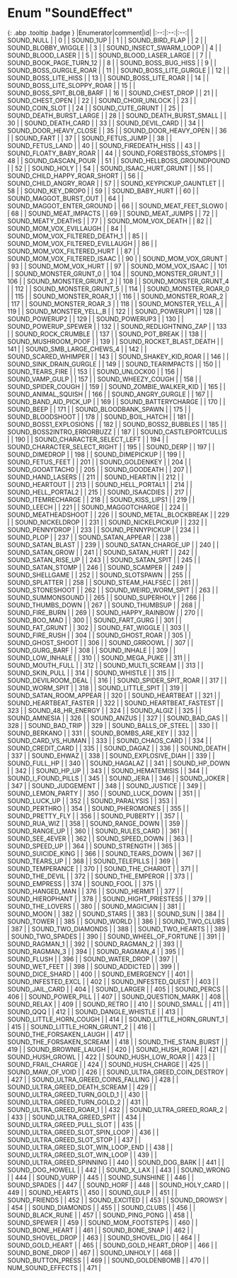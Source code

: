 # Enum "SoundEffect"
[ ](#){: .abp .tooltip .badge }
|Enumerator|comment|id|
|:--:|:--:|:--:|
| SOUND_NULL |  | 0 |
| SOUND_1UP |  | 1 |
| SOUND_BIRD_FLAP |  | 2 |
| SOUND_BLOBBY_WIGGLE |  | 3 |
| SOUND_INSECT_SWARM_LOOP |  | 4 |
| SOUND_BLOOD_LASER |  | 5 |
| SOUND_BLOOD_LASER_LARGE |  | 7 |
| SOUND_BOOK_PAGE_TURN_12 |  | 8 |
| SOUND_BOSS_BUG_HISS |  | 9 |
| SOUND_BOSS_GURGLE_ROAR |  | 11 |
| SOUND_BOSS_LITE_GURGLE |  | 12 |
| SOUND_BOSS_LITE_HISS |  | 13 |
| SOUND_BOSS_LITE_ROAR |  | 14 |
| SOUND_BOSS_LITE_SLOPPY_ROAR |  | 15 |
| SOUND_BOSS_SPIT_BLOB_BARF |  | 16 |
| SOUND_CHEST_DROP |  | 21 |
| SOUND_CHEST_OPEN |  | 22 |
| SOUND_CHOIR_UNLOCK |  | 23 |
| SOUND_COIN_SLOT |  | 24 |
| SOUND_CUTE_GRUNT |  | 25 |
| SOUND_DEATH_BURST_LARGE |  | 28 |
| SOUND_DEATH_BURST_SMALL |  | 30 |
| SOUND_DEATH_CARD |  | 33 |
| SOUND_DEVIL_CARD |  | 34 |
| SOUND_DOOR_HEAVY_CLOSE |  | 35 |
| SOUND_DOOR_HEAVY_OPEN |  | 36 |
| SOUND_FART |  | 37 |
| SOUND_FETUS_JUMP |  | 38 |
| SOUND_FETUS_LAND |  | 40 |
| SOUND_FIREDEATH_HISS |  | 43 |
| SOUND_FLOATY_BABY_ROAR |  | 44 |
| SOUND_FORESTBOSS_STOMPS |  | 48 |
| SOUND_GASCAN_POUR |  | 51 |
| SOUND_HELLBOSS_GROUNDPOUND |  | 52 |
| SOUND_HOLY |  | 54 |
| SOUND_ISAAC_HURT_GRUNT |  | 55 |
| SOUND_CHILD_HAPPY_ROAR_SHORT |  | 56 |
| SOUND_CHILD_ANGRY_ROAR |  | 57 |
| SOUND_KEYPICKUP_GAUNTLET |  | 58 |
| SOUND_KEY_DROP0 |  | 59 |
| SOUND_BABY_HURT |  | 60 |
| SOUND_MAGGOT_BURST_OUT |  | 64 |
| SOUND_MAGGOT_ENTER_GROUND |  | 66 |
| SOUND_MEAT_FEET_SLOW0 |  | 68 |
| SOUND_MEAT_IMPACTS |  | 69 |
| SOUND_MEAT_JUMPS |  | 72 |
| SOUND_MEATY_DEATHS |  | 77 |
| SOUND_MOM_VOX_DEATH |  | 82 |
| SOUND_MOM_VOX_EVILLAUGH |  | 84 |
| SOUND_MOM_VOX_FILTERED_DEATH_1 |  | 85 |
| SOUND_MOM_VOX_FILTERED_EVILLAUGH |  | 86 |
| SOUND_MOM_VOX_FILTERED_HURT |  | 87 |
| SOUND_MOM_VOX_FILTERED_ISAAC |  | 90 |
| SOUND_MOM_VOX_GRUNT |  | 93 |
| SOUND_MOM_VOX_HURT |  | 97 |
| SOUND_MOM_VOX_ISAAC |  | 101 |
| SOUND_MONSTER_GRUNT_0 |  | 104 |
| SOUND_MONSTER_GRUNT_1 |  | 106 |
| SOUND_MONSTER_GRUNT_2 |  | 108 |
| SOUND_MONSTER_GRUNT_4 |  | 112 |
| SOUND_MONSTER_GRUNT_5 |  | 114 |
| SOUND_MONSTER_ROAR_0 |  | 115 |
| SOUND_MONSTER_ROAR_1 |  | 116 |
| SOUND_MONSTER_ROAR_2 |  | 117 |
| SOUND_MONSTER_ROAR_3 |  | 118 |
| SOUND_MONSTER_YELL_A |  | 119 |
| SOUND_MONSTER_YELL_B |  | 122 |
| SOUND_POWERUP1 |  | 128 |
| SOUND_POWERUP2 |  | 129 |
| SOUND_POWERUP3 |  | 130 |
| SOUND_POWERUP_SPEWER |  | 132 |
| SOUND_REDLIGHTNING_ZAP |  | 133 |
| SOUND_ROCK_CRUMBLE |  | 137 |
| SOUND_POT_BREAK |  | 138 |
| SOUND_MUSHROOM_POOF |  | 139 |
| SOUND_ROCKET_BLAST_DEATH |  | 141 |
| SOUND_SMB_LARGE_CHEWS_4 |  | 142 |
| SOUND_SCARED_WHIMPER |  | 143 |
| SOUND_SHAKEY_KID_ROAR |  | 146 |
| SOUND_SINK_DRAIN_GURGLE |  | 149 |
| SOUND_TEARIMPACTS |  | 150 |
| SOUND_TEARS_FIRE |  | 153 |
| SOUND_UNLOCK00 |  | 156 |
| SOUND_VAMP_GULP |  | 157 |
| SOUND_WHEEZY_COUGH |  | 158 |
| SOUND_SPIDER_COUGH |  | 159 |
| SOUND_ZOMBIE_WALKER_KID |  | 165 |
| SOUND_ANIMAL_SQUISH |  | 166 |
| SOUND_ANGRY_GURGLE |  | 167 |
| SOUND_BAND_AID_PICK_UP |  | 169 |
| SOUND_BATTERYCHARGE |  | 170 |
| SOUND_BEEP |  | 171 |
| SOUND_BLOODBANK_SPAWN |  | 175 |
| SOUND_BLOODSHOOT |  | 178 |
| SOUND_BOIL_HATCH |  | 181 |
| SOUND_BOSS1_EXPLOSIONS |  | 182 |
| SOUND_BOSS2_BUBBLES |  | 185 |
| SOUND_BOSS2INTRO_ERRORBUZZ |  | 187 |
| SOUND_CASTLEPORTCULLIS |  | 190 |
| SOUND_CHARACTER_SELECT_LEFT |  | 194 |
| SOUND_CHARACTER_SELECT_RIGHT |  | 195 |
| SOUND_DERP |  | 197 |
| SOUND_DIMEDROP |  | 198 |
| SOUND_DIMEPICKUP |  | 199 |
| SOUND_FETUS_FEET |  | 201 |
| SOUND_GOLDENKEY |  | 204 |
| SOUND_GOOATTACH0 |  | 205 |
| SOUND_GOODEATH |  | 207 |
| SOUND_HAND_LASERS |  | 211 |
| SOUND_HEARTIN |  | 212 |
| SOUND_HEARTOUT |  | 213 |
| SOUND_HELL_PORTAL1 |  | 214 |
| SOUND_HELL_PORTAL2 |  | 215 |
| SOUND_ISAACDIES |  | 217 |
| SOUND_ITEMRECHARGE |  | 218 |
| SOUND_KISS_LIPS1 |  | 219 |
| SOUND_LEECH |  | 221 |
| SOUND_MAGGOTCHARGE |  | 224 |
| SOUND_MEATHEADSHOOT |  | 226 |
| SOUND_METAL_BLOCKBREAK |  | 229 |
| SOUND_NICKELDROP |  | 231 |
| SOUND_NICKELPICKUP |  | 232 |
| SOUND_PENNYDROP |  | 233 |
| SOUND_PENNYPICKUP |  | 234 |
| SOUND_PLOP |  | 237 |
| SOUND_SATAN_APPEAR |  | 238 |
| SOUND_SATAN_BLAST |  | 239 |
| SOUND_SATAN_CHARGE_UP |  | 240 |
| SOUND_SATAN_GROW |  | 241 |
| SOUND_SATAN_HURT |  | 242 |
| SOUND_SATAN_RISE_UP |  | 243 |
| SOUND_SATAN_SPIT |  | 245 |
| SOUND_SATAN_STOMP |  | 246 |
| SOUND_SCAMPER |  | 249 |
| SOUND_SHELLGAME |  | 252 |
| SOUND_SLOTSPAWN |  | 255 |
| SOUND_SPLATTER |  | 258 |
| SOUND_STEAM_HALFSEC |  | 261 |
| SOUND_STONESHOOT |  | 262 |
| SOUND_WEIRD_WORM_SPIT |  | 263 |
| SOUND_SUMMONSOUND |  | 265 |
| SOUND_SUPERHOLY |  | 266 |
| SOUND_THUMBS_DOWN |  | 267 |
| SOUND_THUMBSUP |  | 268 |
| SOUND_FIRE_BURN |  | 269 |
| SOUND_HAPPY_RAINBOW |  | 270 |
| SOUND_BOO_MAD |  | 300 |
| SOUND_FART_GURG |  | 301 |
| SOUND_FAT_GRUNT |  | 302 |
| SOUND_FAT_WIGGLE |  | 303 |
| SOUND_FIRE_RUSH |  | 304 |
| SOUND_GHOST_ROAR |  | 305 |
| SOUND_GHOST_SHOOT |  | 306 |
| SOUND_GRROOWL |  | 307 |
| SOUND_GURG_BARF |  | 308 |
| SOUND_INHALE |  | 309 |
| SOUND_LOW_INHALE |  | 310 |
| SOUND_MEGA_PUKE |  | 311 |
| SOUND_MOUTH_FULL |  | 312 |
| SOUND_MULTI_SCREAM |  | 313 |
| SOUND_SKIN_PULL |  | 314 |
| SOUND_WHISTLE |  | 315 |
| SOUND_DEVILROOM_DEAL |  | 316 |
| SOUND_SPIDER_SPIT_ROAR |  | 317 |
| SOUND_WORM_SPIT |  | 318 |
| SOUND_LITTLE_SPIT |  | 319 |
| SOUND_SATAN_ROOM_APPEAR |  | 320 |
| SOUND_HEARTBEAT |  | 321 |
| SOUND_HEARTBEAT_FASTER |  | 322 |
| SOUND_HEARTBEAT_FASTEST |  | 323 |
| SOUND_48_HR_ENERGY |  | 324 |
| SOUND_ALGIZ |  | 325 |
| SOUND_AMNESIA |  | 326 |
| SOUND_ANZUS |  | 327 |
| SOUND_BAD_GAS |  | 328 |
| SOUND_BAD_TRIP |  | 329 |
| SOUND_BALLS_OF_STEEL |  | 330 |
| SOUND_BERKANO |  | 331 |
| SOUND_BOMBS_ARE_KEY |  | 332 |
| SOUND_CARD_VS_HUMAN |  | 333 |
| SOUND_CHAOS_CARD |  | 334 |
| SOUND_CREDIT_CARD |  | 335 |
| SOUND_DAGAZ |  | 336 |
| SOUND_DEATH |  | 337 |
| SOUND_EHWAZ |  | 338 |
| SOUND_EXPLOSIVE_DIAH |  | 339 |
| SOUND_FULL_HP |  | 340 |
| SOUND_HAGALAZ |  | 341 |
| SOUND_HP_DOWN |  | 342 |
| SOUND_HP_UP |  | 343 |
| SOUND_HEMATEMISIS |  | 344 |
| SOUND_I_FOUND_PILLS |  | 345 |
| SOUND_JERA |  | 346 |
| SOUND_JOKER |  | 347 |
| SOUND_JUDGEMENT |  | 348 |
| SOUND_JUSTICE |  | 349 |
| SOUND_LEMON_PARTY |  | 350 |
| SOUND_LUCK_DOWN |  | 351 |
| SOUND_LUCK_UP |  | 352 |
| SOUND_PARALYSIS |  | 353 |
| SOUND_PERTHRO |  | 354 |
| SOUND_PHEROMONES |  | 355 |
| SOUND_PRETTY_FLY |  | 356 |
| SOUND_PUBERTY |  | 357 |
| SOUND_RUA_WIZ |  | 358 |
| SOUND_RANGE_DOWN |  | 359 |
| SOUND_RANGE_UP |  | 360 |
| SOUND_RULES_CARD |  | 361 |
| SOUND_SEE_4EVER |  | 362 |
| SOUND_SPEED_DOWN |  | 363 |
| SOUND_SPEED_UP |  | 364 |
| SOUND_STRENGTH |  | 365 |
| SOUND_SUICIDE_KING |  | 366 |
| SOUND_TEARS_DOWN |  | 367 |
| SOUND_TEARS_UP |  | 368 |
| SOUND_TELEPILLS |  | 369 |
| SOUND_TEMPERANCE |  | 370 |
| SOUND_THE_CHARIOT |  | 371 |
| SOUND_THE_DEVIL |  | 372 |
| SOUND_THE_EMPEROR |  | 373 |
| SOUND_EMPRESS |  | 374 |
| SOUND_FOOL |  | 375 |
| SOUND_HANGED_MAN |  | 376 |
| SOUND_HERMIT |  | 377 |
| SOUND_HIEROPHANT |  | 378 |
| SOUND_HIGHT_PRIESTESS |  | 379 |
| SOUND_THE_LOVERS |  | 380 |
| SOUND_MAGICIAN |  | 381 |
| SOUND_MOON |  | 382 |
| SOUND_STARS |  | 383 |
| SOUND_SUN |  | 384 |
| SOUND_TOWER |  | 385 |
| SOUND_WORLD |  | 386 |
| SOUND_TWO_CLUBS |  | 387 |
| SOUND_TWO_DIAMONDS |  | 388 |
| SOUND_TWO_HEARTS |  | 389 |
| SOUND_TWO_SPADES |  | 390 |
| SOUND_WHEEL_OF_FORTUNE |  | 391 |
| SOUND_RAGMAN_1 |  | 392 |
| SOUND_RAGMAN_2 |  | 393 |
| SOUND_RAGMAN_3 |  | 394 |
| SOUND_RAGMAN_4 |  | 395 |
| SOUND_FLUSH |  | 396 |
| SOUND_WATER_DROP |  | 397 |
| SOUND_WET_FEET |  | 398 |
| SOUND_ADDICTED |  | 399 |
| SOUND_DICE_SHARD |  | 400 |
| SOUND_EMERGENCY |  | 401 |
| SOUND_INFESTED_EXCL |  | 402 |
| SOUND_INFESTED_QUEST |  | 403 |
| SOUND_JAIL_CARD |  | 404 |
| SOUND_LARGER |  | 405 |
| SOUND_PERCS |  | 406 |
| SOUND_POWER_PILL |  | 407 |
| SOUND_QUESTION_MARK |  | 408 |
| SOUND_RELAX |  | 409 |
| SOUND_RETRO |  | 410 |
| SOUND_SMALL |  | 411 |
| SOUND_QQQ |  | 412 |
| SOUND_DANGLE_WHISTLE |  | 413 |
| SOUND_LITTLE_HORN_COUGH |  | 414 |
| SOUND_LITTLE_HORN_GRUNT_1 |  | 415 |
| SOUND_LITTLE_HORN_GRUNT_2 |  | 416 |
| SOUND_THE_FORSAKEN_LAUGH |  | 417 |
| SOUND_THE_FORSAKEN_SCREAM |  | 418 |
| SOUND_THE_STAIN_BURST |  | 419 |
| SOUND_BROWNIE_LAUGH |  | 420 |
| SOUND_HUSH_ROAR |  | 421 |
| SOUND_HUSH_GROWL |  | 422 |
| SOUND_HUSH_LOW_ROAR |  | 423 |
| SOUND_FRAIL_CHARGE |  | 424 |
| SOUND_HUSH_CHARGE |  | 425 |
| SOUND_MAW_OF_VOID |  | 426 |
| SOUND_ULTRA_GREED_COIN_DESTROY |  | 427 |
| SOUND_ULTRA_GREED_COINS_FALLING |  | 428 |
| SOUND_ULTRA_GREED_DEATH_SCREAM |  | 429 |
| SOUND_ULTRA_GREED_TURN_GOLD_1 |  | 430 |
| SOUND_ULTRA_GREED_TURN_GOLD_2 |  | 431 |
| SOUND_ULTRA_GREED_ROAR_1 |  | 432 |
| SOUND_ULTRA_GREED_ROAR_2 |  | 433 |
| SOUND_ULTRA_GREED_SPIT |  | 434 |
| SOUND_ULTRA_GREED_PULL_SLOT |  | 435 |
| SOUND_ULTRA_GREED_SLOT_SPIN_LOOP |  | 436 |
| SOUND_ULTRA_GREED_SLOT_STOP |  | 437 |
| SOUND_ULTRA_GREED_SLOT_WIN_LOOP_END |  | 438 |
| SOUND_ULTRA_GREED_SLOT_WIN_LOOP |  | 439 |
| SOUND_ULTRA_GREED_SPINNING |  | 440 |
| SOUND_DOG_BARK |  | 441 |
| SOUND_DOG_HOWELL |  | 442 |
| SOUND_X_LAX |  | 443 |
| SOUND_WRONG |  | 444 |
| SOUND_VURP |  | 445 |
| SOUND_SUNSHINE |  | 446 |
| SOUND_SPADES |  | 447 |
| SOUND_HORF |  | 448 |
| SOUND_HOLY_CARD |  | 449 |
| SOUND_HEARTS |  | 450 |
| SOUND_GULP |  | 451 |
| SOUND_FRIENDS |  | 452 |
| SOUND_EXCITED |  | 453 |
| SOUND_DROWSY |  | 454 |
| SOUND_DIAMONDS |  | 455 |
| SOUND_CLUBS |  | 456 |
| SOUND_BLACK_RUNE |  | 457 |
| SOUND_PING_PONG |  | 458 |
| SOUND_SPEWER |  | 459 |
| SOUND_MOM_FOOTSTEPS |  | 460 |
| SOUND_BONE_HEART |  | 461 |
| SOUND_BONE_SNAP |  | 462 |
| SOUND_SHOVEL_DROP |  | 463 |
| SOUND_SHOVEL_DIG |  | 464 |
| SOUND_GOLD_HEART |  | 465 |
| SOUND_GOLD_HEART_DROP |  | 466 |
| SOUND_BONE_DROP |  | 467 |
| SOUND_UNHOLY |  | 468 |
| SOUND_BUTTON_PRESS |  | 469 |
| SOUND_GOLDENBOMB |  | 470 |
| NUM_SOUND_EFFECTS |  | 471 |